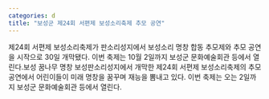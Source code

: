 ```yaml
---
categories: d
title: "보성군 제24회 서편제 보성소리축제 추모 공연"
---
```

제24회 서편제 보성소리축제가 판소리성지에서 보성소리 명창 합동 추모제와 추모 공연을 시작으로 30일 개막됐다. 이번 축제는 10월 2일까지 보성군 문화예술회관 등에서 열린다.보성 꿈나무 명창 보성판소리성지에서 개막한 제24회 서편제 보성소리축제의 추모 공연에서 어린이들이 미래 명창을 꿈꾸며 재능을 뽐내고 있다. 이번 축제는 오는 2일까지 보성군 문화예술회관 등에서 열린다.